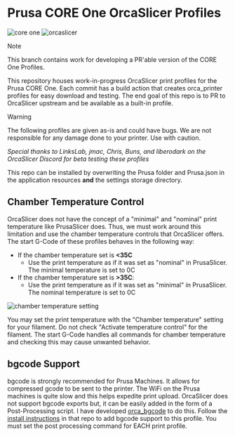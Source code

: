# Prusa CORE One OrcaSlicer Profiles

![core one](docs/coreone.png)
![orcaslicer](docs/OrcaSlicer.png)

> [!NOTE]
> This branch contains work for developing a PR'able version of the CORE One Profiles.

This repository houses work-in-progress OrcaSlicer print profiles for the Prusa CORE One. Each commit has a build action that creates orca_printer profiles for easy download and testing. The end goal of this repo is to PR to OrcaSlicer upstream and be available as a built-in profile.

> [!WARNING]
> The following profiles are given as-is and could have bugs. We are not responsible for any damage done to your printer. Use with caution.

*Special thanks to LinksLab, jmac, Chris, Buns, and liberodark on the OrcaSlicer Discord for beta testing these profiles*

This repo can be installed by overwriting the Prusa folder and Prusa.json in the application resources **and** the settings storage directory.

## Chamber Temperature Control

OrcaSlicer does not have the concept of a "minimal" and "nominal" print temperature like PrusaSlicer does. Thus, we must work around this limitation and use the chamber temperature controls that OrcaSlicer offers. The start G-Code of these profiles behaves in the following way:

- If the chamber temperature set is **<35C**
    - Use the print temperature as if it was set as "nominal" in PrusaSlicer. The minimal temperature is set to 0C
- If the chamber temperature set is **>35C**:
    - Use the print temperature as if it was set as "minimal" in PrusaSlicer. The nominal temperature is set to 0C

![chamber temperature setting](docs/chamber_setting.png)

You may set the print temperature with the "Chamber temperature" setting for your filament. Do not check "Activate temperature control" for the filament. The start G-Code handles all commands for chamber temperature and checking this may cause unwanted behavior.

## bgcode Support

bgcode is strongly recommended for Prusa Machines. It allows for compressed gcode to be sent to the printer. The WiFi on the Prusa machines is quite slow and this helps expedite print upload. OrcaSlicer does not support bgcode exports but, it can be easily added in the form of a Post-Processing script. I have developed [orca_bgcode](https://github.com/bwees/orca_bgcode) to do this. Follow the [install instructions](https://github.com/bwees/orca_bgcode/blob/main/README.md) in that repo to add bgcode support to this profile. You must set the post processing command for EACH print profile.
